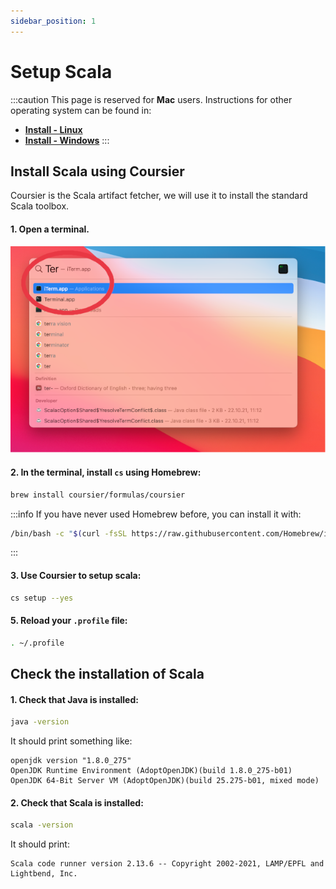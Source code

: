 ```yaml
---
sidebar_position: 1
---
```


# Setup Scala

:::caution
This page is reserved for **Mac** users. Instructions for other operating system can be found in:
- [**Install - Linux**](../linux/scala-setup)
- [**Install - Windows**](../windows/scala-setup)
:::

## Install Scala using Coursier

Coursier is the Scala artifact fetcher, we will use it to install the standard Scala toolbox.

#### 1. Open a terminal.

![Open terminal](/img/installation/mac/terminal.png)

#### 2. In the terminal, install `cs` using Homebrew:

```bash
brew install coursier/formulas/coursier
```

:::info
If you have never used Homebrew before, you can install it with:

```bash
/bin/bash -c "$(curl -fsSL https://raw.githubusercontent.com/Homebrew/install/HEAD/install.sh)"
```
:::

#### 3. Use Coursier to setup scala:

```bash
cs setup --yes
```

#### 5. Reload your `.profile` file:

```bash
. ~/.profile
```

## Check the installation of Scala

#### 1. Check that Java is installed:

```bash
java -version
```

It should print something like:
```
openjdk version "1.8.0_275"
OpenJDK Runtime Environment (AdoptOpenJDK)(build 1.8.0_275-b01)
OpenJDK 64-Bit Server VM (AdoptOpenJDK)(build 25.275-b01, mixed mode)
```

#### 2. Check that Scala is installed:

```bash
scala -version
```

It should print:
```
Scala code runner version 2.13.6 -- Copyright 2002-2021, LAMP/EPFL and Lightbend, Inc.
```
